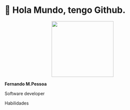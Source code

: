 # :wave: Hola Mundo, tengo Github.

<p align="center">
<img src="https://github.com/Ferchupessoadev/Ferchupessoadev/assets/107710139/eb19cedf-2158-40a2-b51d-aec5f898963e" width="200" height="180"/>
</p>
<b>Fernando M.Pessoa</b>
<p>Software developer</p>
<p>Habilidades</p>
